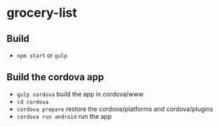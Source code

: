 # grocery-list

## Build
- `npm start` or `gulp`

## Build the cordova app
- `gulp cordova` build the app in cordova/www
- `cd cordova`
- `cordova prepare` restore the cordova/platforms and cordova/plugins
- `cordova run android` run the app
